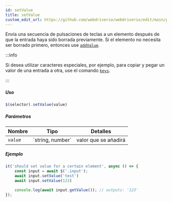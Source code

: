 ```yaml
---
id: setValue
title: setValue
custom_edit_url: https://github.com/webdriverio/webdriverio/edit/main/packages/webdriverio/src/commands/element/setValue.ts
---
```


Envía una secuencia de pulsaciones de teclas a un elemento después de que la entrada haya sido borrada previamente. Si el elemento no necesita
ser borrado primero, entonces use [`addValue`](/docs/api/element/addValue).

:::info

Si desea utilizar caracteres especiales, por ejemplo, para copiar y pegar un valor de una entrada a otra, use el
comando [`keys`](/docs/api/browser/keys).

:::

##### Uso

```js
$(selector).setValue(value)
```

##### Parámetros

<table>
  <thead>
    <tr>
      <th>Nombre</th><th>Tipo</th><th>Detalles</th>
    </tr>
  </thead>
  <tbody>
    <tr>
      <td><code><var>value</var></code></td>
      <td>`string, number`</td>
      <td>valor que se añadirá</td>
    </tr>
  </tbody>
</table>

##### Ejemplo

```js title="setValue.js"
it('should set value for a certain element', async () => {
    const input = await $('.input');
    await input.setValue('test')
    await input.setValue(123)

    console.log(await input.getValue()); // outputs: '123'
});
```